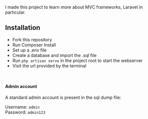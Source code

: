 I made this project to learn more about MVC frameworks, Laravel in particular.

<h2>Installation</h2>
<p>
    <ul>
        <li>Fork this repository</li>
        <li>Run Composer Install</li>
        <li>Set up a .env file</li>
        <li>Create a database and import the .sql file</li>
        <li>Run <code>php artisan serve</code> in the project root to start the webserver</li>
        <li>Visit the url provided by the terminal</li>
     </ul>
</p>
<br>
<h4>Admin account</h4>
<p>
    A standard admin account is present in the sql dump file:
</p>
Username: <code>admin</code><br>
Password: <code>admin123</code>